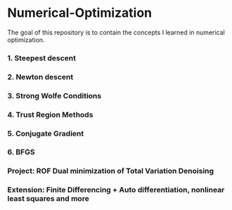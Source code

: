 # Numerical-Optimization
The goal of this repository is to contain the concepts I learned in numerical optimization. 

### 1. Steepest descent

### 2. Newton descent

### 3. Strong Wolfe Conditions

### 4. Trust Region Methods

### 5. Conjugate Gradient

### 6. BFGS

### Project: ROF Dual minimization of Total Variation Denoising

### Extension: Finite Differencing + Auto differentiation, nonlinear least squares and more

